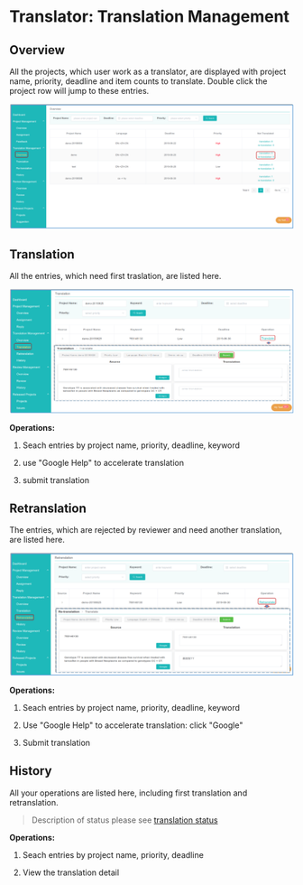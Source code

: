 # Translator: Translation Management

## Overview

All the projects, which user work as a translator, are displayed with project name, priority, deadline and item counts to translate. Double click the project row will jump to these entries.

![](/assets/translation_management.overview.png)

## Translation

All the entries, which need first traslation, are listed here.

![](/assets/translation_management.translation.png)

**Operations:**

1. Seach entries by project name, priority, deadline, keyword

2. use "Google Help" to accelerate translation

3. submit translation


## Retranslation

The entries, which are rejected by reviewer and need another translation, are listed here.

![](/assets/translation_management.retranslation.png)

**Operations:**

1. Seach entries by project name, priority, deadline, keyword

2. Use "Google Help" to accelerate translation: click "Google"

3. Submit translation


## History

All your operations are listed here, including first translation and retranslation. 

> Description of status please see [translation status](../glossary.md#translation-status)

**Operations:**

1. Seach entries by project name, priority, deadline

2. View the translation detail





